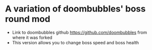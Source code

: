 # A variation of doombubbles' boss round mod
- Link to doombubbles github https://github.com/doombubbles from where it was forked
- This version allows you to change boss speed and boss health
